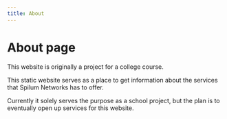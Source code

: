 ```yaml
---
title: About
---
```

# About page

This website is originally a project for a college course.

This static website serves as a place to get information about the services that Spilum Networks has to offer.

Currently it solely serves the purpose as a school project, but the plan is to eventually open up services for this website.
